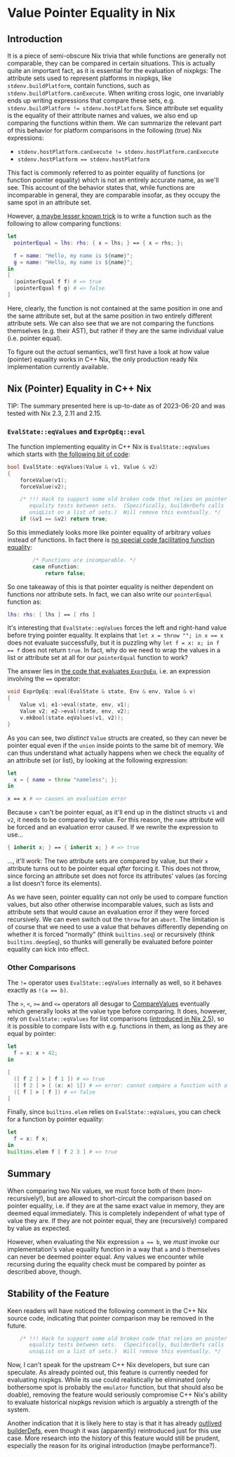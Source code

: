# Value Pointer Equality in Nix

## Introduction

It is a piece of semi-obscure Nix trivia that while functions are generally not
comparable, they can be compared in certain situations. This is actually quite an
important fact, as it is essential for the evaluation of nixpkgs: The attribute sets
used to represent platforms in nixpkgs, like `stdenv.buildPlatform`, contain functions,
such as `stdenv.buildPlatform.canExecute`. When writing cross logic, one invariably
ends up writing expressions that compare these sets, e.g. `stdenv.buildPlatform !=
stdenv.hostPlatform`. Since attribute set equality is the equality of their attribute
names and values, we also end up comparing the functions within them.  We can summarize
the relevant part of this behavior for platform comparisons in the following (true)
Nix expressions:

* `stdenv.hostPlatform.canExecute != stdenv.hostPlatform.canExecute`
* `stdenv.hostPlatform == stdenv.hostPlatform`

This fact is commonly referred to as pointer equality of functions (or function pointer
equality) which is not an entirely accurate name, as we'll see. This account of the
behavior states that, while functions are incomparable in general, they are comparable
insofar, as they occupy the same spot in an attribute set.

However, [a maybe lesser known trick][puck-issue] is to write a function such as the
following to allow comparing functions:

```nix
let
  pointerEqual = lhs: rhs: { x = lhs; } == { x = rhs; };

  f = name: "Hello, my name is ${name}";
  g = name: "Hello, my name is ${name}";
in
[
  (pointerEqual f f) # => true
  (pointerEqual f g) # => false
]
```

Here, clearly, the function is not contained at the same position in one and the same
attribute set, but at the same position in two entirely different attribute sets. We can
also see that we are not comparing the functions themselves (e.g. their AST), but
rather if they are the same individual value (i.e. pointer equal).

To figure out the _actual_ semantics, we'll first have a look at how value (pointer) equality
works in C++ Nix, the only production ready Nix implementation currently available.

## Nix (Pointer) Equality in C++ Nix

TIP: The summary presented here is up-to-date as of 2023-06-20 and was tested
with Nix 2.3, 2.11 and 2.15.

### `EvalState::eqValues` and `ExprOpEq::eval`

The function implementing equality in C++ Nix is `EvalState::eqValues` which starts with
[the following bit of code][eqValues-pointer-eq]:

```cpp
bool EvalState::eqValues(Value & v1, Value & v2)
{
    forceValue(v1);
    forceValue(v2);

    /* !!! Hack to support some old broken code that relies on pointer
       equality tests between sets.  (Specifically, builderDefs calls
       uniqList on a list of sets.)  Will remove this eventually. */
    if (&v1 == &v2) return true;
```

So this immediately looks more like pointer equality of arbitrary *values* instead of functions. In fact
there is [no special code facilitating function equality][eqValues-function-eq]:

```cpp
        /* Functions are incomparable. */
        case nFunction:
            return false;
```

So one takeaway of this is that pointer equality is neither dependent on functions nor attribute sets.
In fact, we can also write our `pointerEqual` function as:

```nix
lhs: rhs: [ lhs ] == [ rhs ]
```

It's interesting that `EvalState::eqValues` forces the left and right-hand value before trying pointer
equality. It explains that `let x = throw ""; in x == x` does not evaluate successfully, but it is puzzling why
`let f = x: x; in f == f` does not return `true`. In fact, why do we need to wrap the values in a list or
attribute set at all for our `pointerEqual` function to work?

The answer lies in [the code that evaluates `ExprOpEq`][ExprOpEq],
i.e. an expression involving the `==` operator:

```cpp
void ExprOpEq::eval(EvalState & state, Env & env, Value & v)
{
    Value v1; e1->eval(state, env, v1);
    Value v2; e2->eval(state, env, v2);
    v.mkBool(state.eqValues(v1, v2));
}
```

As you can see, two _distinct_ `Value` structs are created, so they can never be pointer equal even
if the `union` inside points to the same bit of memory. We can thus understand what actually happens
when we check the equality of an attribute set (or list), by looking at the following expression:

```nix
let
  x = { name = throw "nameless"; };
in

x == x # => causes an evaluation error
```

Because `x` can't be pointer equal, as it'll end up in the distinct structs `v1` and `v2`, it needs to be compared
by value. For this reason, the `name` attribute will be forced and an evaluation error caused.
If we rewrite the expression to use…

```nix
{ inherit x; } == { inherit x; } # => true
```

…, it'll work: The two attribute sets are compared by value, but their `x` attribute turns out to be pointer
equal _after_ forcing it. This does not throw, since forcing an attribute set does not force its attributes'
values (as forcing a list doesn't force its elements).

As we have seen, pointer equality can not only be used to compare function values, but also other
otherwise incomparable values, such as lists and attribute sets that would cause an evaluation
error if they were forced recursively. We can even switch out the `throw` for an `abort`. The limitation is
of course that we need to use a value that behaves differently depending on whether it is forced
“normally” (think `builtins.seq`) or recursively (think `builtins.deepSeq`), so thunks will generally be
evaluated before pointer equality can kick into effect.

### Other Comparisons

The `!=` operator uses `EvalState::eqValues` internally as well, so it behaves exactly as `!(a == b)`.

The `>`, `<`, `>=` and `<=` operators all desugar to [CompareValues][]
eventually which generally looks at the value type before comparing. It does,
however, rely on `EvalState::eqValues` for list comparisons
([introduced in Nix 2.5][nix-2.5-changelog]), so it is possible to compare lists
with e.g. functions in them, as long as they are equal by pointer:

```nix
let
  f = x: x + 42;
in

[
  ([ f 2 ] > [ f 1 ]) # => true
  ([ f 2 ] > [ (x: x) 1]) # => error: cannot compare a function with a function
  ([ f ] > [ f ]) # => false
]
```

Finally, since `builtins.elem` relies on `EvalState::eqValues`, you can check for
a function by pointer equality:

```nix
let
  f = x: f x;
in
builtins.elem f [ f 2 3 ] # => true
```

## Summary

When comparing two Nix values, we must force both of them (non-recursively!), but are
allowed to short-circuit the comparison based on pointer equality, i.e. if they are at
the same exact value in memory, they are deemed equal immediately. This is completely
independent of what type of value they are. If they are not pointer equal, they are
(recursively) compared by value as expected.

However, when evaluating the Nix expression `a == b`, we *must* invoke our implementation's
value equality function in a way that `a` and `b` themselves can never be deemed pointer equal.
Any values we encounter while recursing during the equality check must be compared by
pointer as described above, though.

## Stability of the Feature

Keen readers will have noticed the following comment in the C++ Nix source code,
indicating that pointer comparison may be removed in the future.

```cpp
    /* !!! Hack to support some old broken code that relies on pointer
       equality tests between sets.  (Specifically, builderDefs calls
       uniqList on a list of sets.)  Will remove this eventually. */
```

Now, I can't speak for the upstream C++ Nix developers, but sure can speculate.
As already pointed out, this feature is currently needed for evaluating nixpkgs.
While its use could realistically be eliminated (only bothersome spot is probably
the `emulator` function, but that should also be doable), removing the feature
would seriously compromise C++ Nix's ability to evaluate historical nixpkgs
revision which is arguably a strength of the system.

Another indication that it is likely here to stay is that it has already
[outlived builderDefs][], even though
it was (apparently) reintroduced just for this use case. More research into
the history of this feature would still be prudent, especially the reason for
its original introduction (maybe performance?).

[puck-issue]: https://github.com/NixOS/nix/issues/3371
[eqValues-pointer-eq]: https://github.com/NixOS/nix/blob/3c618c43c6044eda184df235c193877529e951cb/src/libexpr/eval.cc#L2401-L2404
[eqValues-function-eq]: https://github.com/NixOS/nix/blob/3c618c43c6044eda184df235c193877529e951cb/src/libexpr/eval.cc#L2458-L2460
[ExprOpEq]: https://github.com/NixOS/nix/blob/3c618c43c6044eda184df235c193877529e951cb/src/libexpr/eval.cc#L1822-L1827
[outlived builderDefs]: https://github.com/NixOS/nixpkgs/issues/4210
[CompareValues]: https://github.com/NixOS/nix/blob/3c618c43c6044eda184df235c193877529e951cb/src/libexpr/primops.cc#L569-L610
[nix-2.5-changelog]: https://nixos.org/manual/nix/stable/release-notes/rl-2.5.html
